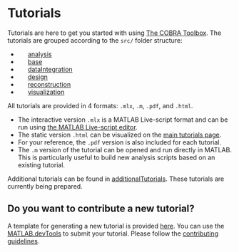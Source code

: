 # Tutorials

Tutorials are here to get you started with using [The COBRA Toolbox](https://opencobra.github.io/cobratoolbox/latest/index.html). The tutorials are grouped according to the `src/` folder structure:

- <img src="../docs/source/_static/images/icon_analysis.png" height="14px">&nbsp;&nbsp;[analysis](analysis/)
- <img src="../docs/source/_static/images/icon_base.png" height="14px">&nbsp;&nbsp;[base](base/)
- <img src="../docs/source/_static/images/icon_di.png" height="14px">&nbsp;&nbsp;[dataIntegration](dataIntegration/)
- <img src="../docs/source/_static/images/icon_design.png" height="14px">&nbsp;&nbsp;[design](design/)
- <img src="../docs/source/_static/images/icon_reconstruction.png" height="14px">&nbsp;&nbsp;[reconstruction](reconstruction/)
- <img src="../docs/source/_static/images/icon_visualization.png" height="14px">&nbsp;&nbsp;[visualization](visualization/)

All tutorials are provided in 4 formats: `.mlx`, `.m`, `.pdf`, and `.html`.

- The interactive version `.mlx` is a MATLAB Live-script format and can be run using [the MATLAB Live-script editor](https://nl.mathworks.com/help/matlab/matlab_prog/what-is-a-live-script.html).
- The static version `.html` can be visualized on the [main tutorials page](https://opencobra.github.io/cobratoolbox/latest/tutorials/index.html).
- For your reference, the `.pdf` version is also included for each tutorial.
- The `.m` version of the tutorial can be opened and run directly in MATLAB. This is particularly useful to build new analysis scripts based on an existing tutorial.

Additional tutorials can be found in [additionalTutorials](additionalTutorials/). These tutorials are currently being prepared.

## Do you want to contribute a new tutorial?

A template for generating a new tutorial is provided [here](additionalTutorials/tutorial_template.mlx). You can use the [MATLAB.devTools](https://github.com/opencobra/MATLAB.devTools) to submit your tutorial. Please follow the [contributing guidelines](https://opencobra.github.io/cobratoolbox/docs/contributing.html).
